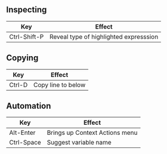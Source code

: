 ## Inspecting

| Key                  | Effect                             |
| -------------------- | ---------------------------------- |
| Ctrl-Shift-P         | Reveal type of highlighted expresssion |


## Copying

| Key                  | Effect                             |
| -------------------- | ---------------------------------- |
| Ctrl-D               | Copy line to below |


## Automation

| Key                  | Effect                             |
| -------------------- | ---------------------------------- |
| Alt-Enter            | Brings up Context Actions menu |
| Ctrl-Space           | Suggest variable name          |
